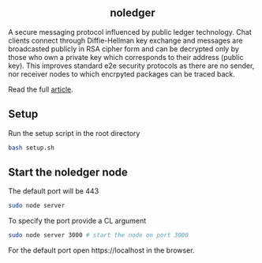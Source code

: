 <h2 align=center><strong>noledger</strong></h2> 

A secure messaging protocol influenced by public ledger technology. Chat clients connect through Diffie-Hellman key exchange and messages are broadcasted publicly in RSA cipher form and can be decrypted only by those who own a private key which corresponds to their address (public key). This improves standard e2e security protocols as there are no sender, nor receiver nodes to which encrpyted packages can be traced back. 

Read the full [article](https://github.com/B0-B/noledger/blob/main/docs/paper.md).


## Setup
Run the setup script in the root directory
```bash
bash setup.sh
```

## Start the noledger node
The default port will be 443
```bash
sudo node server
```

To specify the port provide a CL argument
```bash
sudo node server 3000 # start the node on port 3000
```

For the default port open https://localhost in the browser.
